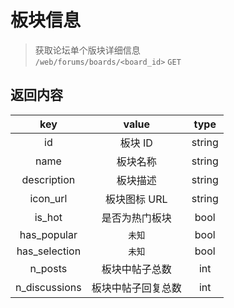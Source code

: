 # 板块信息

> 获取论坛单个版块详细信息  
> `/web/forums/boards/<board_id>` `GET`

## 返回内容

|      key      |       value        |  type  |
| :-----------: | :----------------: | :----: |
|      id       |      板块 ID       | string |
|     name      |      板块名称      | string |
|  description  |      板块描述      | string |
|   icon_url    |    板块图标 URL    | string |
|    is_hot     |   是否为热门板块   |  bool  |
|  has_popular  |       `未知`       |  bool  |
| has_selection |       `未知`       |  bool  |
|    n_posts    |   板块中帖子总数   |  int   |
| n_discussions | 板块中帖子回复总数 |  int   |
